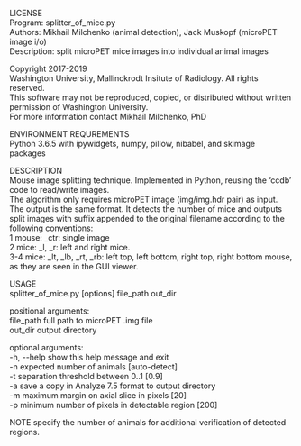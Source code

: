 LICENSE<br>
Program: splitter_of_mice.py<br>
Authors: Mikhail Milchenko (animal detection), Jack Muskopf (microPET image i/o)<br>
Description: split microPET mice images into individual animal images<br>

Copyright 2017-2019<br>
Washington University, Mallinckrodt Insitute of Radiology. All rights reserved. <br>
This software may not be reproduced, copied, or distributed without written permission of Washington University. <br>
For more information contact Mikhail Milchenko, PhD<br>

ENVIRONMENT REQUREMENTS<br>
Python 3.6.5 with ipywidgets, numpy, pillow, nibabel, and skimage packages<br>

DESCRIPTION<br>
Mouse image splitting technique. Implemented in Python, reusing the ‘ccdb’ code to read/write images. <br>
The algorithm only requires microPET image (img/img.hdr pair) as input. The output is the same format. It detects the number of mice and outputs split images with suffix appended to the original filename according to the following conventions:<br>
1 mouse: _ctr: single image <br>
2 mice: _l, _r: left and right mice.<br>
3-4 mice: _lt, _lb, _rt, _rb: left top, left bottom, right top, right bottom mouse, as they are seen in the GUI viewer.<br>

USAGE<br>
splitter_of_mice.py [options] file_path out_dir<br>

positional arguments:<br>
  file_path   full path to microPET .img file<br>
  out_dir     output directory<br>

optional arguments:<br>
  -h, --help  show this help message and exit<br>
  -n <int>    expected number of animals [auto-detect]<br>
  -t <float>  separation threshold between 0..1 [0.9]<br>
  -a          save a copy in Analyze 7.5 format to output directory<br>
  -m <int>    maximum margin on axial slice in pixels [20]<br>
  -p <int>    minimum number of pixels in detectable region [200]<br>
  
NOTE specify the number of animals for additional verification of detected regions. 
